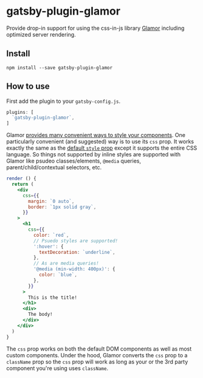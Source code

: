 # gatsby-plugin-glamor

Provide drop-in support for using the css-in-js library
[Glamor](https://github.com/threepointone/glamor) including optimized
server rendering.

## Install

`npm install --save gatsby-plugin-glamor`

## How to use

First add the plugin to your `gatsby-config.js`.

```javascript
plugins: [
  `gatsby-plugin-glamor`,
]
```

Glamor [provides many convenient ways to style your
components](https://github.com/threepointone/glamor/blob/master/docs/howto.md).
One particularly convenient (and suggested) way is to use its `css` prop. It
works exactly the same as the [default `style`
prop](https://facebook.github.io/react/docs/dom-elements.html#style) except it
supports the entire CSS language. So things not supported by inline styles are
supported with Glamor like psudeo classes/elements, `@media` queries,
parent/child/contextual selectors, etc.

```jsx
render () {
  return (
    <div
      css={{
        margin: `0 auto`,
        border: `1px solid gray`,
      }}
    >
      <h1
        css={{
          color: `red`,
          // Psuedo styles are supported!
          ':hover': {
            textDecoration: `underline`,
          },
          // As are media queries!
          '@media (min-width: 400px)': {
            color: `blue`,
          },
        }}
      >
        This is the title!
      </h1>
      <div>
        The body!
      </div>
    </div>
  )
}
```

The `css` prop works on both the default DOM components as well as most
custom components. Under the hood, Glamor converts the `css` prop to a
`className` prop so the `css` prop will work as long as your or the 3rd
party component you're using uses `className`.
